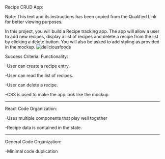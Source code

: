 Recipe CRUD App:

Note: This text and its instructions has been copied from the Qualified Link for better viewing purposes.

In this project, you will build a Recipe tracking app. The app will allow a user to add new recipes, display a list of recipes and delete a recipe from the list by clicking a delete button. You will also be asked to add styling as provided in the mockup.
![deliciousfoods](https://user-images.githubusercontent.com/98443655/176831801-536150b7-510f-4b5d-8830-62b35557d86d.png)


Success Criteria:
Functionality:

   -User can create a recipe entry.
  
   -User can read the list of recipes.
  
   -User can delete a recipe.
  
   -CSS is used to make the app look like the mockup.
   
--------------------------------------------------------------
React Code Organization:

   -Uses multiple components that play well together
  
   -Recipe data is contained in the state.
   
---------------------------------------------------------------
General Code Organization:
 
   -Minimal code duplication
